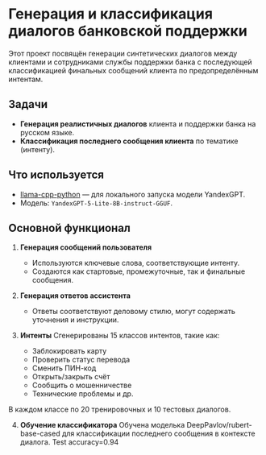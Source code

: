 # Генерация и классификация диалогов банковской поддержки

Этот проект посвящён генерации синтетических диалогов между клиентами и сотрудниками службы поддержки банка с последующей классификацией финальных сообщений клиента по предопределённым интентам.

## Задачи

- **Генерация реалистичных диалогов** клиента и поддержки банка на русском языке.
- **Классификация последнего сообщения клиента** по тематике (интенту).

## Что используется

- [llama-cpp-python](https://github.com/abetlen/llama-cpp-python) — для локального запуска модели YandexGPT.
- Модель: `YandexGPT-5-Lite-8B-instruct-GGUF`.

## Основной функционал

1. **Генерация сообщений пользователя**
   - Используются ключевые слова, соответствующие интенту.
   - Создаются как стартовые, промежуточные, так и финальные сообщения.

2. **Генерация ответов ассистента**
   - Ответы соответствуют деловому стилю, могут содержать уточнения и инструкции.

3. **Интенты**
   Сгенерированы 15 классов интентов, такие как:
   - Заблокировать карту
   - Проверить статус перевода
   - Сменить ПИН-код
   - Открыть/закрыть счёт
   - Сообщить о мошенничестве
   - Технические проблемы и др.

  В каждом классе по 20 тренировочных и 10 тестовых диалогов.

4. **Обучение классификатора**
    Обучена моделька DeepPavlov/rubert-base-cased для классификации последнего сообщения в контексте диалога.
    Test accuracy=0.94
      


